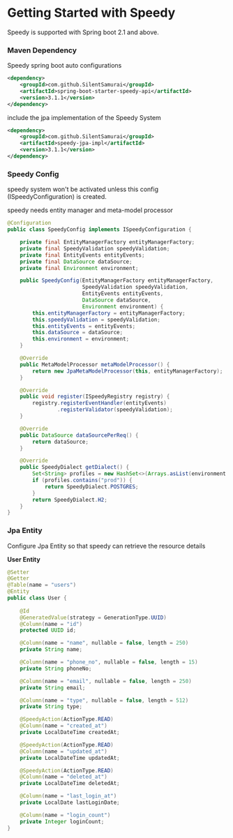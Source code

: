 # Getting Started with Speedy

Speedy is supported with Spring boot 2.1 and above.

### Maven Dependency

Speedy spring boot auto configurations

```xml
<dependency>
    <groupId>com.github.SilentSamurai</groupId>
    <artifactId>spring-boot-starter-speedy-api</artifactId>
    <version>3.1.1</version>
</dependency>
```

include the jpa implementation of the Speedy System

```xml
<dependency>
    <groupId>com.github.SilentSamurai</groupId>
    <artifactId>speedy-jpa-impl</artifactId>
    <version>3.1.1</version>
</dependency>
```

### Speedy Config

speedy system won't be activated unless this config (ISpeedyConfiguration) is created.

speedy needs entity manager and meta-model processor

```java
@Configuration
public class SpeedyConfig implements ISpeedyConfiguration {

    private final EntityManagerFactory entityManagerFactory;
    private final SpeedyValidation speedyValidation;
    private final EntityEvents entityEvents;
    private final DataSource dataSource;
    private final Environment environment;

    public SpeedyConfig(EntityManagerFactory entityManagerFactory, 
                        SpeedyValidation speedyValidation, 
                        EntityEvents entityEvents, 
                        DataSource dataSource, 
                        Environment environment) {
        this.entityManagerFactory = entityManagerFactory;
        this.speedyValidation = speedyValidation;
        this.entityEvents = entityEvents;
        this.dataSource = dataSource;
        this.environment = environment;
    }

    @Override
    public MetaModelProcessor metaModelProcessor() {
        return new JpaMetaModelProcessor(this, entityManagerFactory);
    }

    @Override
    public void register(ISpeedyRegistry registry) {
        registry.registerEventHandler(entityEvents)
                .registerValidator(speedyValidation);
    }

    @Override
    public DataSource dataSourcePerReq() {
        return dataSource;
    }

    @Override
    public SpeedyDialect getDialect() {
        Set<String> profiles = new HashSet<>(Arrays.asList(environment.getActiveProfiles()));
        if (profiles.contains("prod")) {
            return SpeedyDialect.POSTGRES;
        }
        return SpeedyDialect.H2;
    }
}

```

### Jpa Entity

Configure Jpa Entity so that speedy can retrieve the resource details

**User Entity**

```java
@Setter
@Getter
@Table(name = "users")
@Entity
public class User {
    
    @Id
    @GeneratedValue(strategy = GenerationType.UUID)
    @Column(name = "id")
    protected UUID id;

    @Column(name = "name", nullable = false, length = 250)
    private String name;

    @Column(name = "phone_no", nullable = false, length = 15)
    private String phoneNo;

    @Column(name = "email", nullable = false, length = 250)
    private String email;

    @Column(name = "type", nullable = false, length = 512)
    private String type;

    @SpeedyAction(ActionType.READ)
    @Column(name = "created_at")
    private LocalDateTime createdAt;

    @SpeedyAction(ActionType.READ)
    @Column(name = "updated_at")
    private LocalDateTime updatedAt;

    @SpeedyAction(ActionType.READ)
    @Column(name = "deleted_at")
    private LocalDateTime deletedAt;

    @Column(name = "last_login_at")
    private LocalDate lastLoginDate;

    @Column(name = "login_count")
    private Integer loginCount;
}
```
